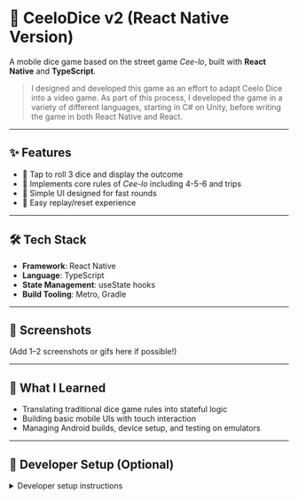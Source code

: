 # 🎲 CeeloDice v2 (React Native Version)

A mobile dice game based on the street game _Cee-lo_, built with **React Native** and **TypeScript**.

> I designed and developed this game as an effort to adapt Ceelo Dice into a video game. As part of this process, I developed the game in a variety of different languages, starting in C# on Unity, before writing the game in both React Native and React.

---

## ✨ Features

- 🎲 Tap to roll 3 dice and display the outcome
- 🧠 Implements core rules of _Cee-lo_ including 4-5-6 and trips
- 🎨 Simple UI designed for fast rounds
- 🔁 Easy replay/reset experience

---

## 🛠 Tech Stack

- **Framework**: React Native
- **Language**: TypeScript
- **State Management**: useState hooks
- **Build Tooling**: Metro, Gradle

---

## 📸 Screenshots

(Add 1–2 screenshots or gifs here if possible!)

---

## 🧠 What I Learned

- Translating traditional dice game rules into stateful logic
- Building basic mobile UIs with touch interaction
- Managing Android builds, device setup, and testing on emulators

---

## 🚀 Developer Setup (Optional)

<details>
<summary>Developer setup instructions</summary>

### Prerequisites

- Make sure you've set up the React Native environment:  
  [React Native Environment Setup Guide](https://reactnative.dev/docs/environment-setup)
- Android Studio (for emulator) or a connected Android device

### Start Metro

```bash
npm start
```

### Run the App

```bash
npm run android
```

</details>
